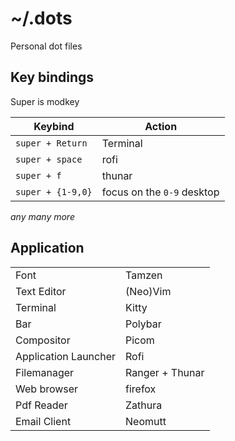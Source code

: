 # ~/.dots

Personal dot files

## Key bindings

Super is modkey

| Keybind             | Action                          |
| ------------------- | ------------------------------- |
| `super + Return`    | Terminal                        |
| `super + space`     | rofi                            |
| `super + f`         | thunar                          |
| `super + {1-9,0}`   | focus on the `0-9` desktop      |

*any many more*

## Application

|                      |                  |
| -------------------- | ---------------- |
| Font                 | Tamzen           |
| Text Editor          | (Neo)Vim         |
| Terminal             | Kitty            |
| Bar                  | Polybar          |
| Compositor           | Picom            |
| Application Launcher | Rofi             |
| Filemanager          | Ranger + Thunar  |
| Web browser          | firefox          |
| Pdf Reader           | Zathura          |
| Email Client         | Neomutt          |
